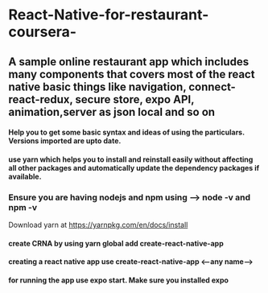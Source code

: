 # React-Native-for-restaurant-coursera-

## A sample online restaurant app which includes many components that covers most of the react native basic things like navigation, connect-react-redux, secure store, expo API, animation,server as json local and so on
#### Help you to get some basic syntax and ideas of using the particulars. Versions imported are upto date.
#### use yarn which helps you to install and reinstall easily without affecting all other packages and automatically update the dependency packages if available.
### Ensure you are having nodejs and npm using --> node -v and npm -v
Download yarn at  https://yarnpkg.com/en/docs/install
#### create CRNA by using  yarn global add create-react-native-app
#### creating a react native app use  create-react-native-app <--any name-->
#### for running the app use expo start. Make sure you installed expo
